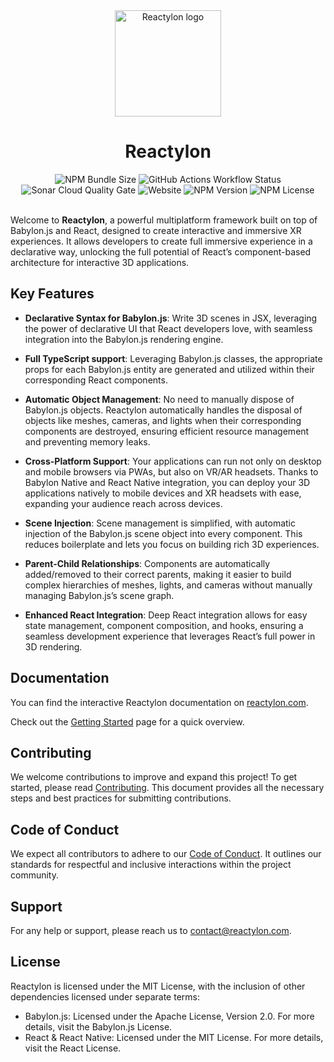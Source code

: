 <div align="center">
  <a href="https://www.reactylon.com">
    <picture>
      <img alt="Reactylon logo" src="https://www.reactylon.com/logo.svg" height="170">
    </picture>
  </a>
  <h1>Reactylon</h1>
</div>

<div align="center">
  <img alt="NPM Bundle Size" src="https://img.shields.io/bundlephobia/minzip/reactylon">
  <img alt="GitHub Actions Workflow Status" src="https://img.shields.io/github/actions/workflow/status/simonedevit/reactylon/build.yml?label=test%2Fbuild">
  <img alt="Sonar Cloud Quality Gate" src="https://sonarcloud.io/api/project_badges/measure?project=simonedevit_reactylon&metric=alert_status">
  <img alt="Website" src="https://img.shields.io/website?url=https%3A%2F%2Fwww.reactylon.com&up_message=online&label=reactylon.com">
  <img alt="NPM Version" src="https://img.shields.io/npm/v/reactylon">
  <img alt="NPM License" src="https://img.shields.io/npm/l/reactylon">
</div>

<br />

Welcome to **Reactylon**, a powerful multiplatform framework built on top of Babylon.js and React, designed to create interactive and immersive XR experiences. It allows developers to create full immersive experience in a declarative way, unlocking the full potential of React’s component-based architecture for interactive 3D applications.

## Key Features
- **Declarative Syntax for Babylon.js**: Write 3D scenes in JSX, leveraging the power of declarative UI that React developers love, with seamless integration into the Babylon.js rendering engine.

- **Full TypeScript support**: Leveraging Babylon.js classes, the appropriate props for each Babylon.js entity are generated and utilized within their corresponding React components.

- **Automatic Object Management**: No need to manually dispose of Babylon.js objects. Reactylon automatically handles the disposal of objects like meshes, cameras, and lights when their corresponding components are destroyed, ensuring efficient resource management and preventing memory leaks.

- **Cross-Platform Support**: Your applications can run not only on desktop and mobile browsers via PWAs, but also on VR/AR headsets. Thanks to Babylon Native and React Native integration, you can deploy your 3D applications natively to mobile devices and XR headsets with ease, expanding your audience reach across devices.

- **Scene Injection**: Scene management is simplified, with automatic injection of the Babylon.js scene object into every component. This reduces boilerplate and lets you focus on building rich 3D experiences.

- **Parent-Child Relationships**: Components are automatically added/removed to their correct parents, making it easier to build complex hierarchies of meshes, lights, and cameras without manually managing Babylon.js’s scene graph.

- **Enhanced React Integration**: Deep React integration allows for easy state management, component composition, and hooks, ensuring a seamless development experience that leverages React’s full power in 3D rendering.

## Documentation
You can find the interactive Reactylon documentation on [reactylon.com](https://www.reactylon.com).

Check out the [Getting Started](https://www.reactylon.com/docs/getting-started) page for a quick overview.

## Contributing
We welcome contributions to improve and expand this project! To get started, please read [Contributing](CONTRIBUTING.md). This document provides all the necessary steps and best practices for submitting contributions.

## Code of Conduct
We expect all contributors to adhere to our [Code of Conduct](CODE_OF_CONDUCT.md). It outlines our standards for respectful and inclusive interactions within the project community.

## Support
For any help or support, please reach us to contact@reactylon.com.

## License
Reactylon is licensed under the MIT License, with the inclusion of other dependencies licensed under separate terms:

- Babylon.js: Licensed under the Apache License, Version 2.0. For more details, visit the Babylon.js License.
- React & React Native: Licensed under the MIT License. For more details, visit the React License.
